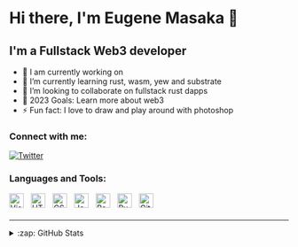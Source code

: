 # Hi there, I'm Eugene Masaka 👋 




## I'm a Fullstack Web3 developer

- 🔭 I am currently working on
- 🌱 I’m currently learning rust, wasm, yew and substrate
- 👯 I’m looking to collaborate on fullstack rust dapps
- 🥅 2023 Goals: Learn more about web3
- ⚡ Fun fact: I love to draw and play around with photoshop


### Connect with me:
[![Twitter](https://img.shields.io/badge/twitter-%40masakagene-1ca0f1?style=flat&logo=twitter)](https://twitter.com/masakagene)
### Languages and Tools:

<img align="left" alt="Visual Studio Code" width="26px" src="https://cdn.jsdelivr.net/gh/devicons/devicon/icons/vscode/vscode-original.svg" style="padding-right:10px;" />
<img align="left" alt="HTML5" width="26px" src="https://cdn.jsdelivr.net/gh/devicons/devicon/icons/html5/html5-original.svg" style="padding-right:10px;" />
<img align="left" alt="CSS3" width="26px" src="https://cdn.jsdelivr.net/gh/devicons/devicon/icons/css3/css3-original.svg" style="padding-right:10px;" />
<img align="left" alt="JavaScript" width="26px" src="https://cdn.jsdelivr.net/gh/devicons/devicon/icons/javascript/javascript-original.svg" style="padding-right:10px;" />
<img align="left" alt="React" width="26px" src="https://cdn.jsdelivr.net/gh/devicons/devicon/icons/react/react-original.svg" style="padding-right:10px;" />
<img align="left" alt="Rust" width="26px" src="https://cdn.jsdelivr.net/npm/simple-icons@3.13.0/icons/rust.svg" style="padding-right:10px;" />
<img align="left" alt="Gitt" width="26px" src="https://cdn.jsdelivr.net/npm/simple-icons@3.13.0/icons/git.svg" style="padding-right:10px;" />




<br />
<br />

---


<details>
  <summary>:zap: GitHub Stats</summary>

  <img align="left" alt="genemasaka's GitHub Stats" src="https://github-readme-stats.vercel.app/api?username=genemasaka&show_icons=true&hide_border=false&title_color=ff652f&icon_color=FFE400&bg_color=09131B&text_color=ffffff&border_color=0c1a25" />

</details>

